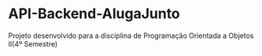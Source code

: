 # API-Backend-AlugaJunto
 Projeto desenvolvido para a disciplina de Programação Orientada a Objetos II(4º Semestre)
